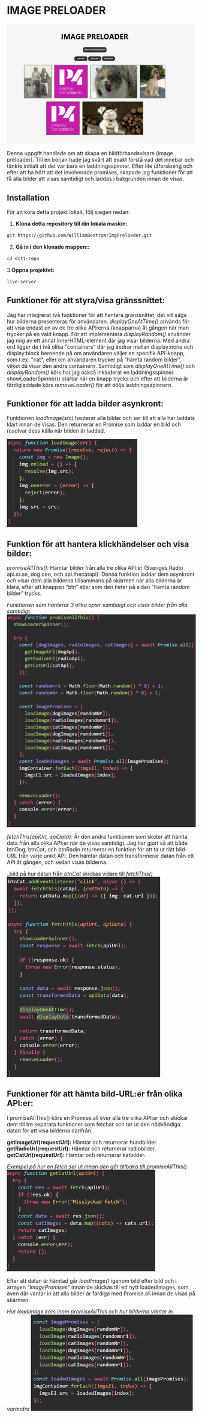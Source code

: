 # IMAGE PRELOADER

![bild på js function för promise.all](/src/img/imagepre.png)

Denna uppgift handlade om att skapa en bildförhandsvisare (image preloader). Till en början hade jag svårt att exakt förstå vad det innebar och tänkte initialt att det var bara en laddningsspinner. Efter lite utforskning och efter att ha hört att det involverade promises, skapade jag funktioner för att få alla bilder att visas samtidigt och laddas i bakgrunden innan de visas.

## Installation

För att köra detta projekt lokalt, följ stegen nedan:

1.  **Klona detta repository till din lokala maskin:**

```bash
git https://github.com/WilliamBostrom/ImgPreloader.git
```

2.  **Gå in i den klonade mappen::**

```bash
cd ditt-repo

```

3.**Öppna projektet:**

```bash
live-server

```

## Funktioner för att styra/visa gränssnittet:

Jag har integrerat två funktioner för att hantera gränssnittet, det vill säga hur bilderna presenteras för användaren. _displayOneAtTime()_ används för att visa endast en av de tre olika API:erna (knapparna) åt gången när man trycker på en vald knapp. För att implementera _displayRandom()_ använder jag mig av ett annat innerHTML-element där jag visar bilderna. Med andra ord ligger de i två olika "containers" där jag ändrar mellan display:none och display:block beroende på om användaren väljer en specifik API-knapp, som t.ex. "cat", eller om användaren trycker på "hämta random bilder", vilket då visar den andra containern. Samtidigt som _displayOneAtTime()_ och _displayRandom()_ körs har jag också inkluderat en laddningsspinner. showLoaderSpinner() startar när en knapp trycks och efter att bilderna är färdigladdade körs _removeLoader()_ för att dölja laddningsspinnern.

## Funktioner för att ladda bilder asynkront:

Funktionen _loadImage(src)_ hanterar alla bilder och ser till att alla har laddats klart innan de visas. Den returnerar en Promise som laddar en bild och resolvar dess källa när bilden är laddad.

![bild på js function för promise.all](/src/img/loadImg.png)

## Funktion för att hantera klickhändelser och visa bilder:

_promiseAllThis():_ Hämtar bilder från alla tre olika API:er (Sveriges Radio api.sr.se, dog.ceo, och api.thecatapi). Denna funktion laddar dem asynkront och visar dem alla bilderna tillsammans på skärmen när alla bilderna är klara, efter att knappen “btn” eller som den heter på sidan "hämta random bilder” trycks.

_Funktionen som hanterar 3 olika apier samtidigt och visar bilder från alla samtidigt_
![bild på js function för promise.all](/src/img/promiseAllThis.png)

_fetchThis(apiUrl, apiData):_ Är den andra funktionen som sköter att hämta data från alla olika API:er när de visas samtidigt. Jag har gjort så att både btnDog, btnCat, och btnRadio returnerar en funktion för att ta ut rätt bild-URL från varje unikt API. Den hämtar datan och transformerar datan från ett API åt gången, och sedan visas bilderna.

\_bild på hur datan från _btnCat_ skickas vidare till _fetchThis()_
![bild på js function för promise.all](/src/img/fetchThisbtnCat.png)

## Funktioner för att hämta bild-URL:er från olika API:er:

I promiseAllThis() körs en Promise.all över alla tre olika API:er och skickar dem till tre separata funktioner som fetchar och tar ut den nödvändiga datan för att visa bilderna därifrån.

**getImageUrl(requestUrl):** Hämtar och returnerar hundbilder.
**getRadioUrl(requestUrl):** Hämtar och returnerar radiobilder.
**getCatUrl(requestUrl):** Hämtar och returnerar katbilder.

_Exempel på hur en fetch ser ut innan den går tillbaka till promiseAllThis()_
![bild på hur det fetchas till promiseAllThis](/src/img/getCatUrl.png)

Efter att datan är hämtad går _loadImage()_ igenom bild efter bild och i arrayen “_imagePromises_” innan de skickas till ett nytt loadedImages, som även där väntar in att alla bilder är färdiga med Promise.all innan de visas på skärmen.

_Hur loadimage körs inom promiseAllThis och hur bilderna väntar in varandra_
![bild på hur bilderna laddas i promiseAllThis functionen](/src/img/loadImgExempel.png)
